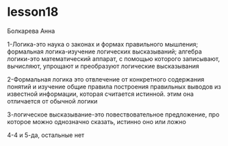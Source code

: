 # lesson18
Болкарева Анна

1-Логика-это наука о законах и формах правильного мышления; формальная логика-изучение логических высказываний; алгебра логики-это математический аппарат, с помощью которого записывают, вычисляют, упрощают и преобразуют логические высказывания

2-Формальная логика это отвлечение от конкретного содержания понятий и изучение общие правила построения правильных выводов из известной информации, которая считается истинной. этим она отличается от обычной логики

3-логическое высказывание-это повествовательное предложение, про которое можно однозначно сказать, истинно оно или ложно

4-4 и 5-да, остальные нет
